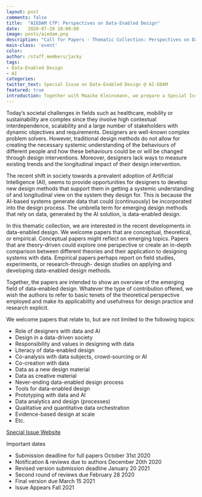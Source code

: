 ```yaml
---
layout: post
comments: false
title:  "AIEDAM CfP: Perspectives on Data-Enabled Design"
date:   2020-07-20 10:00:00
image: posts/aiedam.png
description: "Call for Papers - Thematic Collection: Perspectives on Data-Enabled Design - Design meets Data Science"
main-class: 'event'
color:
author: /staff_members/jacky
tags:
- Data-Enabled Design
- AI
categories:
twitter_text: Special Issue on Data-Enabled Design @ AI-EDAM
featured: true
introduction: Together with Maaike Kleinsmann, we prepare a Special Issue on Data-Enabled Design for the journal Artificial Intelligence for Engineering Design, Analysis and Manufacturing (AI-EDAM).
---
```


Today’s societal challenges in fields such as healthcare, mobility or sustainability are complex since they involve high contextual interdependence, scalability and a large number of stakeholders with dynamic objectives and requirements. Designers are well-known complex problem solvers. However, traditional design methods do not allow for creating the necessary systemic understanding of the behaviours of different people and how these behaviours could be or will be changed through design interventions. Moreover, designers lack ways to measure existing trends and the longitudinal impact of their design intervention.

The recent shift in society towards a prevalent adoption of Artificial Intelligence (AI), seems to provide opportunities for designers to develop new design methods that support them in getting a systemic understanding of and longitudinal view on the system they design for. This is because the AI-based systems generate data that could (continuously) be incorporated into the design process. The umbrella term for emerging design methods that rely on data, generated by the AI solution, is data-enabled design.

In this thematic collection, we are interested in the recent developments in data-enabled design. We welcome papers that are conceptual, theoretical, or empirical. Conceptual papers might reflect on emerging topics. Papers that are theory-driven could explore one perspective or create an in-depth comparison between different theories and their application to designing systems with data. Empirical papers perhaps report on field studies, experiments, or research-through- design studies on applying and developing data-enabled design methods.

Together, the papers are intended to show an overview of the emerging field of data-enabled design. Whatever the type of contribution offered, we wish the authors to refer to basic tenets of the theoretical perspective employed and make its applicability and usefulness for design practice and research explicit.

We welcome papers that relate to, but are not limited to the following topics:

* Role of designers with data and AI
* Design in a data-driven society
* Responsibility and values in designing with data
* Literacy of data-enabled design
* Co-analysis with data subjects, crowd-sourcing or AI
* Co-creation with data
* Data as a new design material
* Data as creative material
* Never-ending data-enabled design process
* Tools for data-enabled design
* Prototyping with data and AI
* Data analytics and design (processes)
* Qualitative and quantitative data orchestration
* Evidence-based design at scale
* Etc.

[Special Issue Website](https://www.cambridge.org/core/journals/ai-edam/cfp-data-enabled-design)

Important dates

* Submission deadline for full papers October 31st 2020
* Notification & reviews due to authors December 20th 2020
* Revised version submission deadline January 20 2021
* Second round of reviews due February 28 2020
* Final version due March 15 2021
* Issue Appears Fall 2021